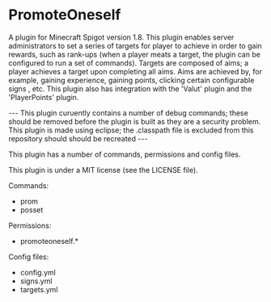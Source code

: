 # PromoteOneself
A plugin for Minecraft Spigot version 1.8. This plugin enables server administrators to set a series of targets for player to achieve in order to gain rewards, such as rank-ups (when a player meats a target, the plugin can be configured to run a set of commands). Targets are composed of aims; a player achieves a target upon completing all aims. Aims are achieved by, for example, gaining experience, gaining points, clicking certain configurable signs , etc. This plugin also has integration with the 'Valut' plugin and the 'PlayerPoints' plugin. 

--- This plugin curuently contains a number of debug commands; these should be removed before the plugin is built as they are a security problem. This plugin is made using eclipse; the .classpath file is excluded from this repository should should be recreated --- 

This plugin has a number of commands, permissions and config files. 

This plugin is under a MIT license (see the LICENSE file). 

Commands: 
 - prom 
 - posset 
 
Permissions: 
 - promoteoneself.* 

Config files: 
 - config.yml 
 - signs.yml 
 - targets.yml 



